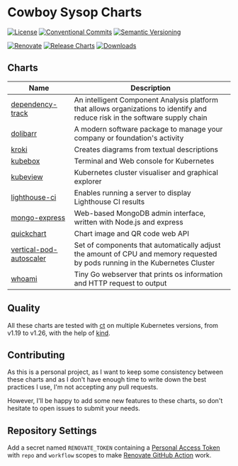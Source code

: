 # Cowboy Sysop Charts

[![License](https://img.shields.io/badge/License-MIT-green.svg)](LICENSE)
[![Conventional Commits](https://img.shields.io/badge/Conventional%20Commits-1.0.0-yellow.svg)](https://conventionalcommits.org/)
[![Semantic Versioning](https://img.shields.io/badge/Semantic%20Versioning-2.0.0-yellow.svg?logo=semver)](https://semver.org/)

[![Renovate](https://img.shields.io/badge/Renovate-enabled-brightgreen.svg?logo=renovatebot)](https://renovatebot.com/)
[![Release Charts](../../workflows/Release%20Charts/badge.svg)](../../actions?query=workflow%3A%22Release+Charts%22)
[![Downloads](https://img.shields.io/github/downloads/cowboysysop/charts/total?label=Downloads)](https://somsubhra.github.io/github-release-stats/?username=cowboysysop&repository=charts)

## Charts

| Name                                                      | Description                                                                                                                   |
|-----------------------------------------------------------|-------------------------------------------------------------------------------------------------------------------------------|
| [dependency-track](charts/dependency-track)               | An intelligent Component Analysis platform that allows organizations to identify and reduce risk in the software supply chain |
| [dolibarr](charts/dolibarr)                               | A modern software package to manage your company or foundation's activity                                                     |
| [kroki](charts/kroki)                                     | Creates diagrams from textual descriptions                                                                                    |
| [kubebox](charts/kubebox)                                 | Terminal and Web console for Kubernetes                                                                                       |
| [kubeview](charts/kubeview)                               | Kubernetes cluster visualiser and graphical explorer                                                                          |
| [lighthouse-ci](charts/lighthouse-ci)                     | Enables running a server to display Lighthouse CI results                                                                     |
| [mongo-express](charts/mongo-express)                     | Web-based MongoDB admin interface, written with Node.js and express                                                           |
| [quickchart](charts/quickchart)                           | Chart image and QR code web API                                                                                               |
| [vertical-pod-autoscaler](charts/vertical-pod-autoscaler) | Set of components that automatically adjust the amount of CPU and memory requested by pods running in the Kubernetes Cluster  |
| [whoami](charts/whoami)                                   | Tiny Go webserver that prints os information and HTTP request to output                                                       |

## Quality

All these charts are tested with [ct](https://github.com/helm/chart-testing) on multiple Kubernetes versions, from v1.19 to v1.26, with the help of [kind](https://kind.sigs.k8s.io/).

## Contributing

As this is a personal project, as I want to keep some consistency between these charts and as I don't have enough time to write down the best practices I use, I'm not accepting any pull requests.

However, I'll be happy to add some new features to these charts, so don't hesitate to open issues to submit your needs.

## Repository Settings

Add a secret named `RENOVATE_TOKEN` containing a [Personal Access Token](https://github.com/settings/tokens) with `repo` and `workflow` scopes to make [Renovate GitHub Action](https://github.com/renovatebot/github-action) work.
